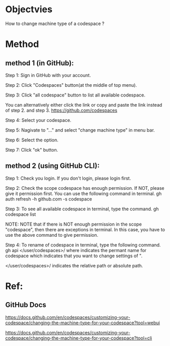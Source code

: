 # Objectvies
How to change machine type of a codespace ?
# Method
## method 1 (in GitHub):
Step 1: Sign in GitHub with your account.

Step 2: Click "Codespaces" button(at the middle of top menu).

Step 3: Click "all codespace" button to list all available codespace.

You can alternatively either click the link or copy and paste the link instead of step 2. and step 3. https://github.com/codespaces

Step 4: Select your codespace.

Step 5: Nagivate to "..." and select "change machine type" in menu bar.

Step 6: Select the option.

Step 7: Click "ok" button.

## method 2 (using GitHub CLI):

Step 1: Check you login. If you don't login, please login first.

Step 2: Check the scope codespace has enough permission. If NOT, please give it permission first. 
You can use the following command in terminal. 
gh auth refresh -h github.com -s codespace

Step 3: To see all available codespace in terminal, type the command. 
gh codespace list

NOTE: NOTE that if there is NOT enough permission in the scope "codespace", then there are exceptions in terminal. In this case, you have to use the above command to give permission.

Step 4: To rename of codespace in terminal, type the following command. 
gh api </user/codespaces>/<CODESPACE-NAME>
where 
 <CODESPACE-NAME> indicates the permant name for codespace which indicates that you want to change settings of <CODESPACE-NAME>".

</user/codespaces>/<CODESPACE-NAME> indicates the relative path or absolute path.
   
# Ref:
## GitHub Docs
https://docs.github.com/en/codespaces/customizing-your-codespace/changing-the-machine-type-for-your-codespace?tool=webui
 
 https://docs.github.com/en/codespaces/customizing-your-codespace/changing-the-machine-type-for-your-codespace?tool=cli
